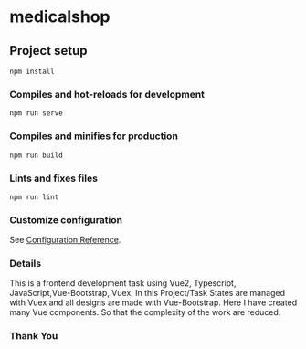 # medicalshop

## Project setup
```
npm install
```

### Compiles and hot-reloads for development
```
npm run serve
```

### Compiles and minifies for production
```
npm run build
```

### Lints and fixes files
```
npm run lint
```

### Customize configuration
See [Configuration Reference](https://cli.vuejs.org/config/).



### Details

This is a frontend development task using Vue2, Typescript, JavaScript,Vue-Bootstrap, Vuex.
In this Project/Task States are managed with Vuex and 
all designs are made with Vue-Bootstrap. Here I have created
many Vue components. So that the complexity of the work are reduced.

### Thank You

